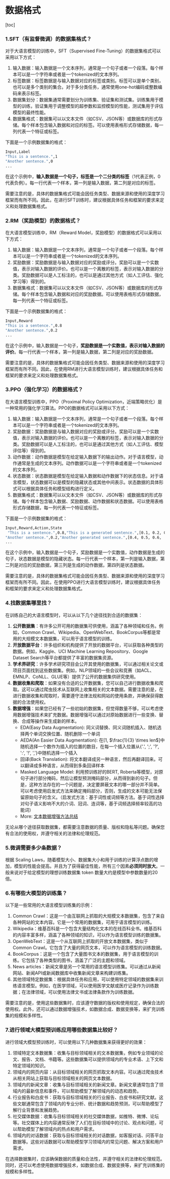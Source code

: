 # 数据格式

\[toc]

### 1.SFT（有监督微调）的数据集格式？

对于大语言模型的训练中，SFT（Supervised Fine-Tuning）的数据集格式可以采用以下方式：

1. 输入数据：输入数据是一个文本序列，通常是一个句子或者一个段落。每个样本可以是一个字符串或者是一个tokenized的文本序列。
2. 标签数据：标签数据是与输入数据对应的标签或类别。标签可以是单个类别，也可以是多个类别的集合。对于多分类任务，通常使用one-hot编码或整数编码来表示标签。
3. 数据集划分：数据集通常需要划分为训练集、验证集和测试集。训练集用于模型的训练，验证集用于调整模型的超参数和监控模型的性能，测试集用于评估模型的最终性能。
4. 数据集格式：数据集可以以文本文件（如CSV、JSON等）或数据库的形式存储。每个样本包含输入数据和对应的标签。可以使用表格形式存储数据，每一列代表一个特征或标签。

下面是一个示例数据集的格式：

```bash
Input,Label
"This is a sentence.",1
"Another sentence.",0
...
```

在这个示例中，**输入数据是一个句子，标签是一个二分类的标签**（1代表正例，0代表负例）。每一行代表一个样本，第一列是输入数据，第二列是对应的标签。

需要注意的是，具体的数据集格式可能会因任务类型、数据来源和使用的深度学习框架而有所不同。因此，在进行SFT训练时，建议根据具体任务和框架的要求来定义和处理数据集格式。

### 2.RM（奖励模型）的数据格式？

在大语言模型训练中，RM（Reward Model，奖励模型）的数据格式可以采用以下方式：

1. 输入数据：输入数据是一个文本序列，通常是一个句子或者一个段落。每个样本可以是一个字符串或者是一个tokenized的文本序列。
2. 奖励数据：奖励数据是与输入数据对应的奖励或评分。奖励可以是一个实数值，表示对输入数据的评价。也可以是一个离散的标签，表示对输入数据的分类。奖励数据可以是人工标注的，也可以是通过其他方式（如人工评估、强化学习等）得到的。
3. 数据集格式：数据集可以以文本文件（如CSV、JSON等）或数据库的形式存储。每个样本包含输入数据和对应的奖励数据。可以使用表格形式存储数据，每一列代表一个特征或标签。

下面是一个示例数据集的格式：

```bash
Input,Reward
"This is a sentence.",0.8
"Another sentence.",0.2
...
```

在这个示例中，输入数据是一个句子，**奖励数据是一个实数值，表示对输入数据的评价**。每一行代表一个样本，第一列是输入数据，第二列是对应的奖励数据。

需要注意的是，具体的数据集格式可能会因任务类型、数据来源和使用的深度学习框架而有所不同。因此，在使用RM进行大语言模型训练时，建议根据具体任务和框架的要求来定义和处理数据集格式。

### 3.PPO（强化学习）的数据格式？

在大语言模型训练中，PPO（Proximal Policy Optimization，近端策略优化）是一种常用的强化学习算法。PPO的数据格式可以采用以下方式：

1. 输入数据：输入数据是一个文本序列，通常是一个句子或者一个段落。每个样本可以是一个字符串或者是一个tokenized的文本序列。
2. 奖励数据：奖励数据是与输入数据对应的奖励或评分。奖励可以是一个实数值，表示对输入数据的评价。也可以是一个离散的标签，表示对输入数据的分类。奖励数据可以是人工标注的，也可以是通过其他方式（如人工评估、模型评估等）得到的。
3. 动作数据：动作数据是模型在给定输入数据下的输出动作。对于语言模型，动作通常是生成的文本序列。动作数据可以是一个字符串或者是一个tokenized的文本序列。
4. 状态数据：状态数据是模型在给定输入数据和动作数据下的状态信息。对于语言模型，状态数据可以是模型的隐藏状态或其他中间表示。状态数据的具体形式可以根据具体任务和模型结构进行定义。
5. 数据集格式：数据集可以以文本文件（如CSV、JSON等）或数据库的形式存储。每个样本包含输入数据、奖励数据、动作数据和状态数据。可以使用表格形式存储数据，每一列代表一个特征或标签。

下面是一个示例数据集的格式：

```bash
Input,Reward,Action,State
 "This is a sentence.",0.8,"This is a generated sentence.",[0.1, 0.2, 0.3, ...]
"Another sentence.",0.2,"Another generated sentence.",[0.4, 0.5, 0.6, ...]
...
```

在这个示例中，输入数据是一个句子，奖励数据是一个实数值，动作数据是生成的句子，状态数据是模型的隐藏状态。每一行代表一个样本，第一列是输入数据，第二列是对应的奖励数据，第三列是生成的动作数据，第四列是状态数据。

需要注意的是，具体的数据集格式可能会因任务类型、数据来源和使用的深度学习框架而有所不同。因此，在使用PPO进行大语言模型训练时，建议根据具体任务和框架的要求来定义和处理数据集格式。

### 4.找数据集哪里找？

在训练自己的大语言模型时，可以从以下几个途径找到合适的数据集：

1. **公开数据集**：有许多公开可用的数据集可供使用，涵盖了各种领域和任务。例如，Common Crawl、Wikipedia、OpenWebText、BookCorpus等都是常用的大规模文本数据集，可以用于语言模型的训练。
2. **开放数据平台**：许多组织和机构提供了开放的数据平台，可以获取各种类型的数据。例如，Kaggle、UCI Machine Learning Repository、Google Dataset Search等平台都提供了丰富的数据集资源。
3. **学术界研究**：许多学术研究项目会公开其使用的数据集，可以通过相关论文或项目页面找到这些数据集。例如，NLP领域的一些会议和竞赛（如ACL、EMNLP、CoNLL、GLUE等）提供了公开的数据集供研究使用。
4. **数据收集和爬取**：如果没有合适的公开数据集，您可以自己进行数据收集和爬取。这可以通过爬虫技术从互联网上收集相关的文本数据。需要注意的是，在进行数据收集和爬取时，需要遵守法律法规和网站的使用条款，并确保获得数据的合法使用权。
5. **数据增强**：如果您已经有了一些初始的数据集，但觉得数量不够，可以考虑使用数据增强技术来扩充数据。数据增强可以通过对原始数据进行一些变换、替换、合成等操作来生成新的样本。
    - EDA(Easy Data Augmentation): 同义词替换、同义词随机插入、随机选择两个单词交换位置、随机删除一个单词
    - AEDA(An Easier Data Augmentation): 在[1, $\frac{1}{3} \times len$]中随机选择一个数作为插入的位置的数目，在每一个插入位置从{'.', ';', '?', ':', '!', ','}中随机选择一个插入
    - 回译(Back Translation): 将文本翻译成另一种语言，然后再翻译回来。可以翻译成多种语言，从而得到多条回译样本
    - Masked Language Model: 利用预训练好的BERT, Roberta等模型，对原句子进行部分掩码，然后让模型预测掩码部分，从而得到新的句子。但是，这种方法存在的一个问题是，决定要屏蔽文本的哪一部分并不简单。可以考虑使用启发式方法来确定掩码部分，否则，生成的文本可能无法保留原始句子的含义。（启发式方法：基于词性或词频等方法。基于词性选择对句子语义影响不大的介词、冠词、连词等，基于词频选择频率较高的功能词）
    - More: [文本数据增强方法总结](https://blog.csdn.net/Flying_sfeng/article/details/121691380)

无论从哪个途径获取数据集，都需要注意数据的质量、版权和隐私等问题。确保您有合法的使用权，并遵守相关的法律和伦理规范。

### 5.微调需要多少条数据？

根据 Scaling Laws，随着模型大小、数据集大小和用于训练的计算浮点数的增加，模型的性能会提高。并且为了获得最佳性能，所有三个因素**必须同时放大**。一般来说对于给定模型的理想训练数据集 token 数量大约是模型中参数数量的20倍。

### 6.有哪些大模型的训练集？

以下是一些常用的大语言模型训练集的示例：

1. Common Crawl：这是一个由互联网上抓取的大规模文本数据集，包含了来自各种网站的文本内容。它是一个常用的数据集，可用于语言模型的训练。
2. Wikipedia：维基百科是一个包含大量结构化文本的在线百科全书。维基百科的内容丰富多样，涵盖了各种领域的知识，可以作为语言模型训练的数据集。
3. OpenWebText：这是一个从互联网上抓取的开放文本数据集，类似于Common Crawl。它包含了大量的网页文本，可以作为语言模型的训练数据。
4. BookCorpus：这是一个包含了大量图书文本的数据集，用于语言模型的训练。它包括了各种类型的图书，涵盖了广泛的主题和领域。
5. News articles：新闻文章是另一个常用的语言模型训练集。可以通过从新闻网站、新闻API或新闻数据库中收集新闻文章来构建训练集。
6. 其他领域特定数据集：根据具体任务和应用，可以使用特定领域的数据集来训练语言模型。例如，在医学领域，可以使用医学文献或医疗记录作为训练数据；在法律领域，可以使用法律文书或法律条款作为训练数据。

需要注意的是，使用这些数据集时，应该遵守数据的版权和使用规定，确保合法的使用权。此外，还可以通过数据增强技术，如数据合成、数据变换等，来扩充训练集的规模和多样性。

### 7.进行领域大模型预训练应用哪些数据集比较好？

进行领域大模型预训练时，可以使用以下几种数据集来获得更好的效果：

1. 领域特定文本数据集：收集与目标领域相关的文本数据集，例如专业领域的论文、报告、文档、书籍等。这些数据集可以提供领域内的专业术语、上下文和特定领域的知识。
2. 领域内的网页内容：从目标领域相关的网页抓取文本内容。可以通过爬虫技术从相关网站上获取与目标领域相关的网页文本数据。
3. 领域内的新闻文章：收集与目标领域相关的新闻文章。新闻文章通常包含了领域内的最新信息和事件，可以帮助模型了解领域内的动态和趋势。
4. 行业报告和白皮书：获取与目标领域相关的行业报告、白皮书和研究文献。这些文献通常包含了领域内的专业分析、统计数据和趋势预测，可以帮助模型了解行业背景和发展趋势。
5. 社交媒体数据：收集与目标领域相关的社交媒体数据，如推特、微博、论坛等。社交媒体上的内容通常反映了人们在目标领域中的讨论、观点和问题，可以帮助模型了解领域内的热点和用户需求。
6. 领域内的对话数据：获取与目标领域相关的对话数据，如客服对话、问答平台数据等。这些对话数据可以帮助模型学习领域内的常见问题、解决方案和用户需求。

在选择数据集时，应该确保数据的质量和合法性，并遵守相关的法律和伦理规范。同时，还可以考虑使用数据增强技术，如数据合成、数据变换等，来扩充训练集的规模和多样性。
